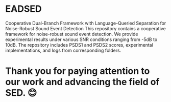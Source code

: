 # EADSED
Cooperative Dual-Branch Framework with Language-Queried Separation for Noise-Robust Sound Event Detection
This repository contains a cooperative framework for noise-robust sound event detection. We provide experimental results under various SNR conditions ranging from -5dB to 10dB. The repository includes PSDS1 and PSDS2 scores, experimental implementations, and logs from corresponding folders.
# Thank you for paying attention to our work and advancing the field of SED. 😊
